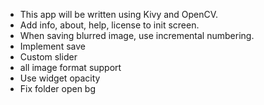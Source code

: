 * This app will be written using Kivy and OpenCV.
* Add info, about, help, license to init screen.
* When saving blurred image, use incremental numbering.
* Implement save
* Custom slider
* all image format support
* Use widget opacity
* Fix folder open bg
